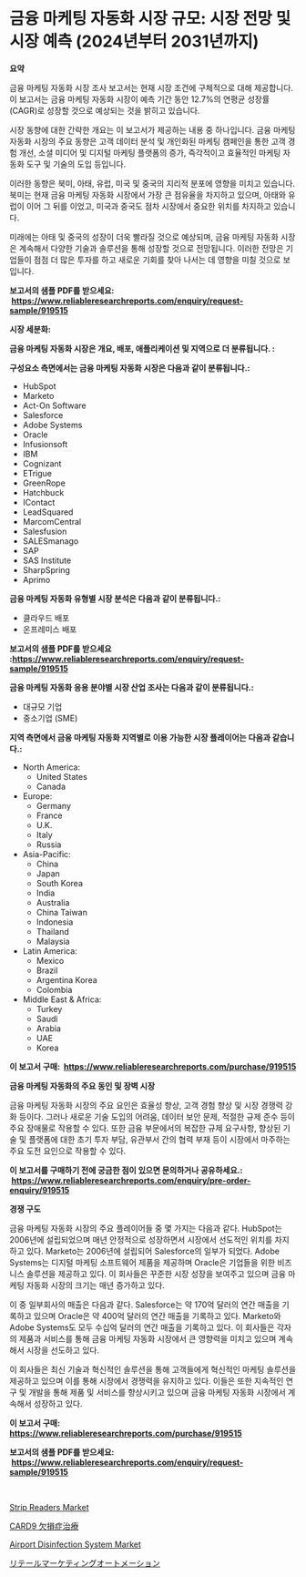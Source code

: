 <p><h1>금융 마케팅 자동화 시장 규모: 시장 전망 및 시장 예측 (2024년부터 2031년까지)</h1></p><p><strong>요약</strong></p>
<p><p>금융 마케팅 자동화 시장 조사 보고서는 현재 시장 조건에 구체적으로 대해 제공합니다. 이 보고서는 금융 마케팅 자동화 시장이 예측 기간 동안 12.7%의 연평균 성장률(CAGR)로 성장할 것으로 예상되는 것을 밝히고 있습니다.</p><p>시장 동향에 대한 간략한 개요는 이 보고서가 제공하는 내용 중 하나입니다. 금융 마케팅 자동화 시장의 주요 동향은 고객 데이터 분석 및 개인화된 마케팅 캠페인을 통한 고객 경험 개선, 소셜 미디어 및 디지털 마케팅 플랫폼의 증가, 즉각적이고 효율적인 마케팅 자동화 도구 및 기술의 도입 등입니다.</p><p>이러한 동향은 북미, 아태, 유럽, 미국 및 중국의 지리적 분포에 영향을 미치고 있습니다. 북미는 현재 금융 마케팅 자동화 시장에서 가장 큰 점유율을 차지하고 있으며, 아태와 유럽이 이어 그 뒤를 이었고, 미국과 중국도 점차 시장에서 중요한 위치를 차지하고 있습니다.</p><p>미래에는 아태 및 중국의 성장이 더욱 빨라질 것으로 예상되며, 금융 마케팅 자동화 시장은 계속해서 다양한 기술과 솔루션을 통해 성장할 것으로 전망됩니다. 이러한 전망은 기업들이 점점 더 많은 투자를 하고 새로운 기회를 찾아 나서는 데 영향을 미칠 것으로 보입니다.</p></p>
<p><strong>보고서의 샘플 PDF를 받으세요: &nbsp;<a href="https://www.reliableresearchreports.com/enquiry/request-sample/919515">https://www.reliableresearchreports.com/enquiry/request-sample/919515</a></strong></p>
<p><strong>시장 세분화:</strong></p>
<p><strong> 금융 마케팅 자동화 시장은 개요, 배포, 애플리케이션 및 지역으로 더 분류됩니다. :</strong></p>
<p><strong>구성요소 측면에서는 금융 마케팅 자동화 시장은 다음과 같이 분류됩니다.:</strong></p>
<p><ul><li>HubSpot</li><li>Marketo</li><li>Act-On Software</li><li>Salesforce</li><li>Adobe Systems</li><li>Oracle</li><li>Infusionsoft</li><li>IBM</li><li>Cognizant</li><li>ETrigue</li><li>GreenRope</li><li>Hatchbuck</li><li>IContact</li><li>LeadSquared</li><li>MarcomCentral</li><li>Salesfusion</li><li>SALESmanago</li><li>SAP</li><li>SAS Institute</li><li>SharpSpring</li><li>Aprimo</li></ul></p>
<p><strong> 금융 마케팅 자동화 유형별 시장 분석은 다음과 같이 분류됩니다.:</strong></p>
<p><ul><li>클라우드 배포</li><li>온프레미스 배포</li></ul></p>
<p><strong>보고서의 샘플 PDF를 받으세요 :<a href="https://www.reliableresearchreports.com/enquiry/request-sample/919515">https://www.reliableresearchreports.com/enquiry/request-sample/919515</a></strong></p>
<p><strong> 금융 마케팅 자동화 응용 분야별 시장 산업 조사는 다음과 같이 분류됩니다.:</strong></p>
<p><ul><li>대규모 기업</li><li>중소기업 (SME)</li></ul></p>
<p><strong>지역 측면에서 금융 마케팅 자동화 지역별로 이용 가능한 시장 플레이어는 다음과 같습니다.:</strong></p>
<p><ul>
    <li>
        North America:
        <ul>
            <li>United States</li>
            <li>Canada</li>
        </ul>
    </li>
    <li>
        Europe:
        <ul>
            <li>Germany</li>
            <li>France</li>
            <li>U.K.</li>
            <li>Italy</li>
            <li>Russia</li>
        </ul>
    </li>
    <li>
        Asia-Pacific:
        <ul>
            <li>China</li>
            <li>Japan</li>
            <li>South Korea</li>
            <li>India</li>
            <li>Australia</li>
            <li>China Taiwan</li>
            <li>Indonesia</li>
            <li>Thailand</li>
            <li>Malaysia</li>
        </ul>
    </li>
    <li>
        Latin America:
        <ul>
            <li>Mexico</li>
            <li>Brazil</li>
            <li>Argentina Korea</li>
            <li>Colombia</li>
        </ul>
    </li>
    <li>
        Middle East & Africa:
        <ul>
            <li>Turkey</li>
            <li>Saudi</li>
            <li>Arabia</li>
            <li>UAE</li>
            <li>Korea</li>
        </ul>
    </li>
    </ul></p>
<p><strong>이 보고서 구매: &nbsp;<a href="https://www.reliableresearchreports.com/purchase/919515">https://www.reliableresearchreports.com/purchase/919515</a></strong></p>
<p><strong>금융 마케팅 자동화의 주요 동인 및 장벽 시장</strong></p>
<p><p>금융 마케팅 자동화 시장의 주요 요인은 효율성 향상, 고객 경험 향상 및 시장 경쟁력 강화 등이다. 그러나 새로운 기술 도입의 어려움, 데이터 보안 문제, 적절한 규제 준수 등이 주요 장애물로 작용할 수 있다. 또한 금융 부문에서의 복잡한 규제 요구사항, 향상된 기술 및 플랫폼에 대한 초기 투자 부담, 유관부서 간의 협력 부재 등이 시장에서 마주하는 주요 도전 요인으로 작용할 수 있다.</p></p>
<p><strong>이 보고서를 구매하기 전에 궁금한 점이 있으면 문의하거나 공유하세요.: &nbsp;<a href="https://www.reliableresearchreports.com/enquiry/pre-order-enquiry/919515">https://www.reliableresearchreports.com/enquiry/pre-order-enquiry/919515</a></strong></p>
<p><strong>경쟁 구도</strong></p>
<p><p>금융 마케팅 자동화 시장의 주요 플레이어들 중 몇 가지는 다음과 같다. HubSpot는 2006년에 설립되었으며 매년 안정적으로 성장하면서 시장에서 선도적인 위치를 차지하고 있다. Marketo는 2006년에 설립되어 Salesforce의 일부가 되었다. Adobe Systems는 디지털 마케팅 소프트웨어 제품을 제공하며 Oracle은 기업들을 위한 비즈니스 솔루션을 제공하고 있다. 이 회사들은 꾸준한 시장 성장을 보여주고 있으며 금융 마케팅 자동화 시장의 크기는 매년 증가하고 있다.</p><p>이 중 일부회사의 매출은 다음과 같다. Salesforce는 약 170억 달러의 연간 매출을 기록하고 있으며 Oracle은 약 400억 달러의 연간 매출을 기록하고 있다. Marketo와 Adobe Systems도 모두 수십억 달러의 연간 매출을 기록하고 있다. 이 회사들은 각자의 제품과 서비스를 통해 금융 마케팅 자동화 시장에서 큰 영향력을 미치고 있으며 계속해서 시장을 선도하고 있다.</p><p>이 회사들은 최신 기술과 혁신적인 솔루션을 통해 고객들에게 혁신적인 마케팅 솔루션을 제공하고 있으며 이를 통해 시장에서 경쟁력을 유지하고 있다. 이들은 또한 지속적인 연구 및 개발을 통해 제품 및 서비스를 향상시키고 있으며 금융 마케팅 자동화 시장에서 계속해서 성장하고 있다.</p></p>
<p><strong>이 보고서 구매: &nbsp; <a href="https://www.reliableresearchreports.com/purchase/919515">https://www.reliableresearchreports.com/purchase/919515</a></strong></p>
<p><strong>보고서의 샘플 PDF를 받으세요: &nbsp;<a href="https://www.reliableresearchreports.com/enquiry/request-sample/919515">https://www.reliableresearchreports.com/enquiry/request-sample/919515</a></strong><strong></strong></p>
<p>&nbsp;</p>
<p><p><a href="https://issuu.com/reportprime-2/docs/strip-readers-market-size-2030.pptx">Strip Readers Market</a></p><p><a href="https://github.com/mohamedbakry57/Market-Research-Report-List-2/blob/main/5412335182941.md">CARD9 欠損症治療</a></p><p><a href="https://issuu.com/reportprime-2/docs/airport-disinfection-system-market-size-2030.pptx">Airport Disinfection System Market</a></p><p><a href="https://github.com/lababdou/Market-Research-Report-List-2/blob/main/2845127182942.md">リテールマーケティングオートメーション</a></p></p>